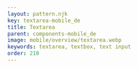 ```yaml
---
layout: pattern.njk
key: textarea-mobile_de
title: Textarea
parent: components-mobile_de
image: mobile/overview/textarea.webp
keywords: textarea, textbox, text input
order: 210
---
```


